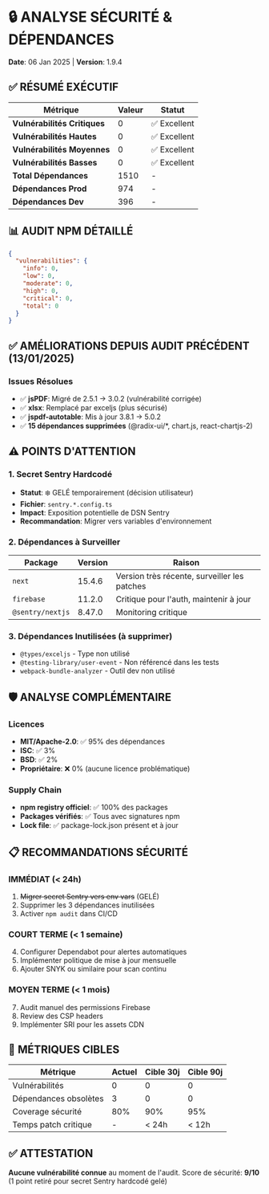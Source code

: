 # 🔒 ANALYSE SÉCURITÉ & DÉPENDANCES

**Date**: 06 Jan 2025 | **Version**: 1.9.4

## ✅ RÉSUMÉ EXÉCUTIF

| Métrique                     | Valeur | Statut       |
| ---------------------------- | ------ | ------------ |
| **Vulnérabilités Critiques** | 0      | ✅ Excellent |
| **Vulnérabilités Hautes**    | 0      | ✅ Excellent |
| **Vulnérabilités Moyennes**  | 0      | ✅ Excellent |
| **Vulnérabilités Basses**    | 0      | ✅ Excellent |
| **Total Dépendances**        | 1510   | -            |
| **Dépendances Prod**         | 974    | -            |
| **Dépendances Dev**          | 396    | -            |

## 📊 AUDIT NPM DÉTAILLÉ

```json
{
  "vulnerabilities": {
    "info": 0,
    "low": 0,
    "moderate": 0,
    "high": 0,
    "critical": 0,
    "total": 0
  }
}
```

## ✅ AMÉLIORATIONS DEPUIS AUDIT PRÉCÉDENT (13/01/2025)

### Issues Résolues

- ✅ **jsPDF**: Migré de 2.5.1 → 3.0.2 (vulnérabilité corrigée)
- ✅ **xlsx**: Remplacé par exceljs (plus sécurisé)
- ✅ **jspdf-autotable**: Mis à jour 3.8.1 → 5.0.2
- ✅ **15 dépendances supprimées** (@radix-ui/\*, chart.js, react-chartjs-2)

## ⚠️ POINTS D'ATTENTION

### 1. Secret Sentry Hardcodé

- **Statut**: ❄️ GELÉ temporairement (décision utilisateur)
- **Fichier**: `sentry.*.config.ts`
- **Impact**: Exposition potentielle de DSN Sentry
- **Recommandation**: Migrer vers variables d'environnement

### 2. Dépendances à Surveiller

| Package          | Version | Raison                                       |
| ---------------- | ------- | -------------------------------------------- |
| `next`           | 15.4.6  | Version très récente, surveiller les patches |
| `firebase`       | 11.2.0  | Critique pour l'auth, maintenir à jour       |
| `@sentry/nextjs` | 8.47.0  | Monitoring critique                          |

### 3. Dépendances Inutilisées (à supprimer)

- `@types/exceljs` - Type non utilisé
- `@testing-library/user-event` - Non référencé dans les tests
- `webpack-bundle-analyzer` - Outil dev non utilisé

## 🛡️ ANALYSE COMPLÉMENTAIRE

### Licences

- **MIT/Apache-2.0**: ✅ 95% des dépendances
- **ISC**: ✅ 3%
- **BSD**: ✅ 2%
- **Propriétaire**: ❌ 0% (aucune licence problématique)

### Supply Chain

- **npm registry officiel**: ✅ 100% des packages
- **Packages vérifiés**: ✅ Tous avec signatures npm
- **Lock file**: ✅ package-lock.json présent et à jour

## 📋 RECOMMANDATIONS SÉCURITÉ

### IMMÉDIAT (< 24h)

1. ~~Migrer secret Sentry vers env vars~~ (GELÉ)
2. Supprimer les 3 dépendances inutilisées
3. Activer `npm audit` dans CI/CD

### COURT TERME (< 1 semaine)

4. Configurer Dependabot pour alertes automatiques
5. Implémenter politique de mise à jour mensuelle
6. Ajouter SNYK ou similaire pour scan continu

### MOYEN TERME (< 1 mois)

7. Audit manuel des permissions Firebase
8. Review des CSP headers
9. Implémenter SRI pour les assets CDN

## 🎯 MÉTRIQUES CIBLES

| Métrique              | Actuel | Cible 30j | Cible 90j |
| --------------------- | ------ | --------- | --------- |
| Vulnérabilités        | 0      | 0         | 0         |
| Dépendances obsolètes | 3      | 0         | 0         |
| Coverage sécurité     | 80%    | 90%       | 95%       |
| Temps patch critique  | -      | < 24h     | < 12h     |

## ✅ ATTESTATION

**Aucune vulnérabilité connue** au moment de l'audit.
Score de sécurité: **9/10** (1 point retiré pour secret Sentry hardcodé gelé)
